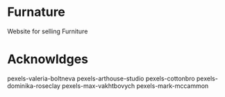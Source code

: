 # Furnature
Website for selling Furniture 
# Acknowldges
pexels-valeria-boltneva
pexels-arthouse-studio
pexels-cottonbro
pexels-dominika-roseclay
pexels-max-vakhtbovych
pexels-mark-mccammon